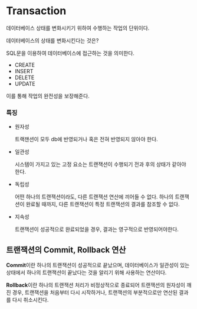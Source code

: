 # Transaction
데이터베이스 상태를 변화시키기 위하여 수행하는 작업의 단위이다.

데이터베이스의 상태를 변화시킨다는 것은?

SQL문을 이용하여 데이터베이스에 접근하는 것을 의미한다. 
- CREATE
- INSERT
- DELETE
- UPDATE

이를 통해 작업의 완전성을 보장해준다.

### 특징
- 원자성

    트랙잰션이 모두 db에 반영되거나 혹은 전혀 반영되지 않아야 한다.

- 일관성
    
    시스템이 가지고 있는 고정 요소는 트랜잭션이 수행되기 전과 후의 상태가 같아야 한다.
- 독립성

    어떤 하나의 트랜잭션이라도, 다른 트랜잭션 연산에 끼어들 수 없다. 하나의 트랜잭션이 완료될 때까지, 다른 트랜잭션이 특정 트랜잭션의 결과를 참조할 수 없다.
- 지속성

    트랜잭션이 성공적으로 완료되었을 경우, 결과는 영구적으로 반영되어야한다.

## 트랜잭션의 Commit, Rollback 연산
**Commit**이란 하나의 트랜잭션이 성공적으로 끝났으며, 데이터베이스가 일관성이 있는 상태에서 하나의 트랜잭션이 끝났다는 것을 알리기 위해 사용하는 연산이다.

**Rollback**이란 하나의 트랜잭션 처리가 비정상적으로 종료되어 트랜잭션의 원자성이 깨진 경우, 트랜잭션을 처음부터 다시 시작하거나, 트랜잭션의 부분적으로만 연산된 결과를 다시 취소시킨다.